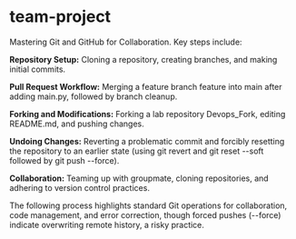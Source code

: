 # team-project

Mastering Git and GitHub for Collaboration. Key steps include:

**Repository Setup:** Cloning a repository, creating branches, and making initial commits.

**Pull Request Workflow:** Merging a feature branch feature into main after adding main.py, followed by branch cleanup.

**Forking and Modifications:** Forking a lab repository Devops_Fork, editing README.md, and pushing changes.

**Undoing Changes:** Reverting a problematic commit and forcibly resetting the repository to an earlier state (using git revert and git reset --soft followed by git push --force).

**Collaboration:** Teaming up with groupmate, cloning repositories, and adhering to version control practices.

The following process highlights standard Git operations for collaboration, code management, and error correction, though forced pushes (--force) indicate overwriting remote history, a risky practice. 
